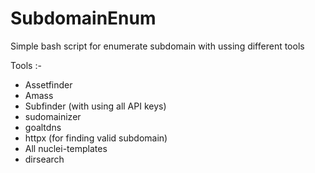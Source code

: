 # SubdomainEnum

Simple bash script for enumerate subdomain with ussing different tools

Tools :-

* Assetfinder
* Amass
* Subfinder (with using all API keys)
* sudomainizer
* goaltdns
* httpx (for finding valid subdomain)
* All nuclei-templates
* dirsearch
